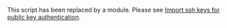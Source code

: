 This script has been replaced by a module. Please see
[Import ssh keys for public key authentication](mod/ssh-keys-import.md).
